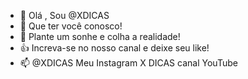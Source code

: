 - 👋 Olá , Sou @XDICAS
- 👀 Que ter você conosco!
- 🌱 Plante um sonhe e colha a realidade!
- 👍 Increva-se no nosso canal e deixe seu like!
- 📫 @XDICAS Meu Instagram X DICAS canal YouTube 

<!---
XDICAS/XDICAS is a ✨ special ✨ repository because its `README.md` (this file) appears on your GitHub profile.
You can click the Preview link to take a look at your changes.
--->
